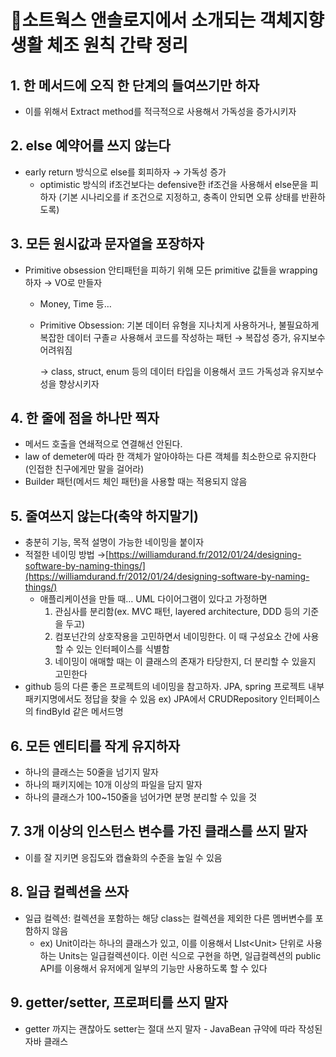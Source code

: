 # 소트웍스 앤솔로지에서 소개되는 객체지향 생활 체조 원칙 간략 정리

## 1. 한 메서드에 오직 한 단계의 들여쓰기만 하자

* 이를 위해서 Extract method를 적극적으로 사용해서 가독성을 증가시키자

## 2. else 예약어를 쓰지 않는다

* early return 방식으로 else를 회피하자 → 가독성 증가
  * optimistic 방식의 if조건보다는 defensive한 if조건을 사용해서 else문을 피하자 (기본 시나리오를 if 조건으로 지정하고, 충족이 안되면 오류 상태를 반환하도록)

## 3. 모든 원시값과 문자열을 포장하자

* Primitive obsession 안티패턴을 피하기 위해 모든 primitive 값들을 wrapping 하자 → VO로 만들자
  * Money, Time 등…
  *   Primitive Obsession: 기본 데이터 유형을 지나치게 사용하거나, 불필요하게 복잡한 데이터 구졸ㄹ 사용해서 코드를 작성하는 패턴 → 복잡성 증가, 유지보수 어려워짐

      → class, struct, enum 등의 데이터 타입을 이용해서 코드 가독성과 유지보수성을 향상시키자

## 4. 한 줄에 점을 하나만 찍자

* 메서드 호출을 연쇄적으로 연결해선 안된다.
* law of demeter에 따라 한 객체가 알아야하는 다른 객체를 최소한으로 유지한다(인접한 친구에게만 말을 걸어라)
* Builder 패턴(메서드 체인 패턴)을 사용할 때는 적용되지 않음

## 5. 줄여쓰지 않는다(축약 하지말기)

* 충분히 기능, 목적 설명이 가능한 네이밍을 붙이자
* 적절한 네이밍 방법 →[https://williamdurand.fr/2012/01/24/designing-software-by-naming-things/](https://williamdurand.fr/2012/01/24/designing-software-by-naming-things/)
  * 애플리케이션을 만들 때… UML 다이어그램이 있다고 가정하면
    1. 관심사를 분리함(ex. MVC 패턴, layered architecture, DDD 등의 기준을 두고)
    2. 컴포넌간의 상호작용을 고민하면서 네이밍한다. 이 때 구성요소 간에 사용할 수 있는 인터페이스를 식별함
    3. 네이밍이 애매할 때는 이 클래스의 존재가 타당한지, 더 분리할 수 있을지 고민한다
* github 등의 다른 좋은 프로젝트의 네이밍을 참고하자. JPA, spring 프로젝트 내부 패키지명에서도 정답을 찾을 수 있음 ex) JPA에서 CRUDRepository 인터페이스의 findById 같은 메서드명

## 6. 모든 엔티티를 작게 유지하자

* 하나의 클래스는 50줄을 넘기지 말자
* 하나의 패키지에는 10개 이상의 파일을 담지 말자
* 하나의 클래스가 100\~150줄을 넘어가면 분명 분리할 수 있을 것

## 7. 3개 이상의 인스턴스 변수를 가진 클래스를 쓰지 말자

* 이를 잘 지키면 응집도와 캡슐화의 수준을 높일 수 있음

## 8. 일급 컬렉션을 쓰자

* 일급 컬렉션: 컬렉션을 포함하는 해당 class는 컬렉션을 제외한 다른 멤버변수를 포함하지 않음
  * ex) Unit이라는 하나의 클래스가 있고, 이를 이용해서 LIst\<Unit> 단위로 사용하는 Units는 일급컬렉션이다. 이런 식으로 구현을 하면, 일급컬렉션의 public API를 이용해서 유저에게 일부의 기능만 사용하도록 할 수 있다

## 9. getter/setter, 프로퍼티를 쓰지 말자

* getter 까지는 괜찮아도 setter는 절대 쓰지 말자 - JavaBean 규약에 따라 작성된 자바 클래스
